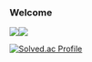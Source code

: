 ### Welcome 
 <img src="https://img.shields.io/badge/Language-Swift-orange"><img src="https://img.shields.io/badge/Python-3776AB?style=for-the-badge&logo=Python&logoColor=white">

[![Solved.ac Profile](http://mazassumnida.wtf/api/generate_badge?boj=dr8766)](https://solved.ac/dr8766)
<!--
**gomminjae/gomminjae** is a ✨ _special_ ✨ repository because its `README.md` (this file) appears on your GitHub profile.

Here are some ideas to get you started:

- 🔭 I’m currently working on ...
- 🌱 I’m currently learning ...
- 👯 I’m looking to collaborate on ...
- 🤔 I’m looking for help with ...
- 💬 Ask me about ...
- 📫 How to reach me: ...
- 😄 Pronouns: ...
- ⚡ Fun fact: ...
-->
